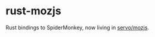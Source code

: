 # rust-mozjs

Rust bindings to SpiderMonkey, now living in [servo/mozjs](https://github.com/servo/mozjs/tree/master/rust-mozjs).
